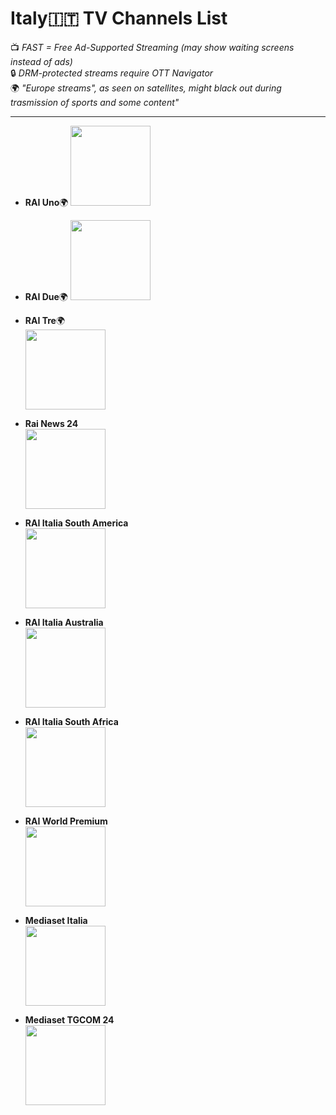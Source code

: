 
# Italy🇮🇹 TV Channels List  
📺 *FAST = Free Ad-Supported Streaming (may show waiting screens instead of ads)*  
🔒 *DRM-protected streams require OTT Navigator*  
🌍 *"Europe streams", as seen on satellites, might black out during trasmission of sports and some content"*

---

- **RAI Uno**🌍
  <img src="https://upload.wikimedia.org/wikipedia/commons/thumb/f/fa/Rai_1_-_Logo_2016.svg/1351px-Rai_1_-_Logo_2016.svg.png" width="128">

- **RAI Due**🌍 
  <img src="https://upload.wikimedia.org/wikipedia/commons/thumb/9/99/Rai_2_-_Logo_2016.svg/1920px-Rai_2_-_Logo_2016.svg.png" width="128">

- **RAI Tre**🌍  
  <img src="https://upload.wikimedia.org/wikipedia/commons/thumb/4/47/Rai_3_-_Logo_2016.svg/1920px-Rai_3_-_Logo_2016.svg.png" width="128">

- **Rai News 24**  
  <img src="https://upload.wikimedia.org/wikipedia/commons/thumb/a/a1/Rai_News_24_logo_%282022%29.svg/1920px-Rai_News_24_logo_%282022%29.svg.png" width="128">

- **RAI Italia South America**  
  <img src="https://upload.wikimedia.org/wikipedia/commons/thumb/8/8a/Rai_Italia_-_Logo_2017.svg/1920px-Rai_Italia_-_Logo_2017.svg.png" width="128">

- **RAI Italia Australia**  
  <img src="https://upload.wikimedia.org/wikipedia/commons/thumb/8/8a/Rai_Italia_-_Logo_2017.svg/1920px-Rai_Italia_-_Logo_2017.svg.png" width="128">

- **RAI Italia South Africa**  
  <img src="https://upload.wikimedia.org/wikipedia/commons/thumb/8/8a/Rai_Italia_-_Logo_2017.svg/1920px-Rai_Italia_-_Logo_2017.svg.png" width="128">

- **RAI World Premium**  
  <img src="https://upload.wikimedia.org/wikipedia/commons/thumb/c/cf/Rai_World_Premium_-_Logo_2017.svg/1920px-Rai_World_Premium_-_Logo_2017.svg.png" width="128">

- **Mediaset Italia**  
  <img src="https://upload.wikimedia.org/wikipedia/commons/4/4b/Mediaset_Italia_%28TV_channel%29.png" width="128">

- **Mediaset TGCOM 24**  
  <img src="https://upload.wikimedia.org/wikipedia/it/thumb/1/1a/Mediaset_TGCom24.png/1920px-Mediaset_TGCom24.png" width="128">
